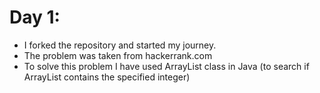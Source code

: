 # Day 1:
- I forked the repository and started my journey.
- The problem was taken from hackerrank.com 
- To solve this problem I have used ArrayList class in Java (to search if ArrayList contains the specified integer)
